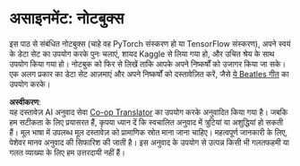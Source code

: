 <!--
CO_OP_TRANSLATOR_METADATA:
{
  "original_hash": "bc690ecf68b38d311cc9e12f3144a28c",
  "translation_date": "2025-08-24T09:48:52+00:00",
  "source_file": "lessons/5-NLP/14-Embeddings/assignment.md",
  "language_code": "hi"
}
-->
# असाइनमेंट: नोटबुक्स

इस पाठ से संबंधित नोटबुक्स (चाहे वह PyTorch संस्करण हो या TensorFlow संस्करण), अपने स्वयं के डेटा सेट का उपयोग करके पुनः चलाएं, शायद Kaggle से लिया गया हो, और उचित श्रेय के साथ उपयोग किया गया हो। नोटबुक को फिर से लिखें ताकि आपके अपने निष्कर्षों को उजागर किया जा सके। एक अलग प्रकार का डेटा सेट आज़माएं और अपने निष्कर्षों को दस्तावेज़ित करें, जैसे [ये Beatles गीत](https://www.kaggle.com/datasets/jenlooper/beatles-lyrics) का उपयोग करके।

**अस्वीकरण**:  
यह दस्तावेज़ AI अनुवाद सेवा [Co-op Translator](https://github.com/Azure/co-op-translator) का उपयोग करके अनुवादित किया गया है। जबकि हम सटीकता के लिए प्रयासरत हैं, कृपया ध्यान दें कि स्वचालित अनुवाद में त्रुटियां या अशुद्धियां हो सकती हैं। मूल भाषा में उपलब्ध मूल दस्तावेज़ को प्रामाणिक स्रोत माना जाना चाहिए। महत्वपूर्ण जानकारी के लिए, पेशेवर मानव अनुवाद की सिफारिश की जाती है। इस अनुवाद के उपयोग से उत्पन्न किसी भी गलतफहमी या गलत व्याख्या के लिए हम उत्तरदायी नहीं हैं।